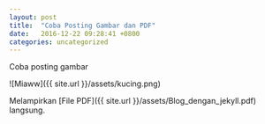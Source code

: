 ```yaml
---
layout: post
title:  "Coba Posting Gambar dan PDF"
date:   2016-12-22 09:28:41 +0800
categories: uncategorized
---
```

Coba posting gambar


![Miaww]({{ site.url }}/assets/kucing.png)

Melampirkan [File PDF]({{ site.url }}/assets/Blog_dengan_jekyll.pdf) langsung.

